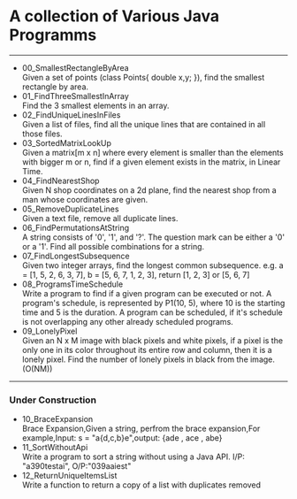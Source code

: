 # A collection of Various Java Programms
------------------
*	00_SmallestRectangleByArea
<br>Given a set of points (class Points{ double x,y; }), find the smallest rectangle by area.
*	01_FindThreeSmallestInArray
<br>Find the 3 smallest elements in an array.
*	02_FindUniqueLinesInFiles
<br>Given a list of files, find all the unique lines that
are contained in all those files.
*	03_SortedMatrixLookUp
<br>Given a matrix[m x n] where every element is smaller than the elements with bigger m or n,
find if a given element exists in the matrix, in Linear Time.
*	04_FindNearestShop
<br>Given N shop coordinates on a 2d plane, find the nearest shop from a man whose coordinates are given.
*	05_RemoveDuplicateLines
<br>Given a text file, remove all duplicate lines.
*	06_FindPermutationsAtString
<br>A string consists of '0', '1', and '?'. The question mark can be either a '0' or a '1'. Find 
all possible combinations for a string.
*	07_FindLongestSubsequence
<br>Given two integer arrays, find the longest common subsequence. e.g. a = [1, 5, 2, 6, 3, 7], b = [5, 6, 7, 1, 2, 3], return [1, 2, 3] or [5, 6, 7]
*	08_ProgramsTimeSchedule
<br> Write a program to find if a given program can be executed or not. A program's schedule, is 
represented by P1(10, 5), where 10 is the starting time and 5 is the duration. A program can be scheduled,
if it's schedule is not overlapping any other already scheduled programs.
*	09_LonelyPixel
<br>Given an N x M image with black pixels and white pixels, if a pixel is the only one in its color throughout its entire row and column, 
then it is a lonely pixel. Find the number of lonely pixels in black from the image. (O(NM))
-----------------
### Under Construction
*	10_BraceExpansion
<br>Brace Expansion,Given a string, perfrom the brace expansion,For example,Input: s = "a{d,c,b}e",output: {ade , ace , abe}
*	11_SortWithoutApi
<br>Write a program to sort a string without using a Java API. I/P: "a390testai", O/P:"039aaiest"
*	12_ReturnUniqueItemsList
<br>Write a function to return a copy of a list with duplicates removed
